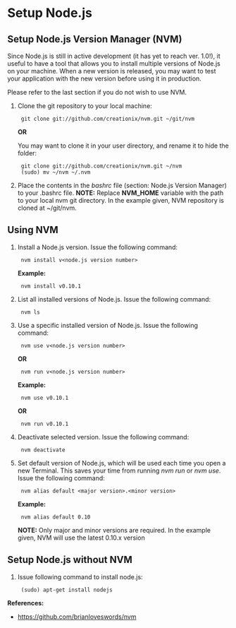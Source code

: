 Setup Node.js
=============

Setup Node.js Version Manager (NVM)
-----------------------------------

Since Node.js is still in active development (it has yet to reach ver. 1.0!), it useful to have a tool that allows you to install multiple versions of Node.js on your machine. When a new version is released, you may want to test your application with the new version before using it in production.

Please refer to the last section if you do not wish to use NVM.

1. Clone the git repository to your local machine:

		git clone git://github.com/creationix/nvm.git ~/git/nvm

	**OR**

	You may want to clone it in your user directory, and rename it to hide the folder:

		git clone git://github.com/creationix/nvm.git ~/nvm
		(sudo) mv ~/nvm ~/.nvm


2. Place the contents in the _bashrc_ file (section: Node.js Version Manager) to your .bashrc file.
**NOTE:** Replace **NVM_HOME** variable with the path to your local nvm git directory. In the example given, NVM repository is cloned at ~/git/nvm.


Using NVM
---------

1. Install a Node.js version. Issue the following command:

		nvm install v<node.js version number>

	**Example:**

		nvm install v0.10.1


2. List all installed versions of Node.js. Issue the following command:

		nvm ls


3. Use a specific installed version of Node.js. Issue the following command:

		nvm use v<node.js version number>


	**OR**

		nvm run v<node.js version number>


	**Example:**

		nvm use v0.10.1


	**OR**

		nvm run v0.10.1


4. Deactivate selected version. Issue the following command:

		nvm deactivate


5. Set default version of Node.js, which will be used each time you open a new Terminal. This saves your time from running _nvm run_ or _nvm use_. Issue the following command:

		nvm alias default <major version>.<minor version>


	**Example:**

		nvm alias default 0.10


	**NOTE:** Only major and minor versions are required. In the example given, NVM will use the latest 0.10.x version


Setup Node.js without NVM
-------------------------

1. Issue following command to install node.js:

		(sudo) apt-get install nodejs



**References:**
* https://github.com/brianloveswords/nvm

